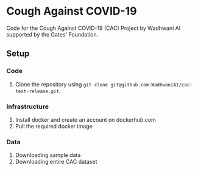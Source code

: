 # Cough Against COVID-19
Code for the Cough Against COVID-19 (CAC) Project by Wadhwani AI supported by the Gates' Foundation.

## Setup

### Code

1. Clone the repository using `git clone git@github.com:WadhwaniAI/cac-test-release.git`.

### Infrastructure

1. Install docker and create an account on dockerhub.com
2. Pull the required docker image

### Data

1. Downloading sample data
2. Downloading entire CAC dataset

